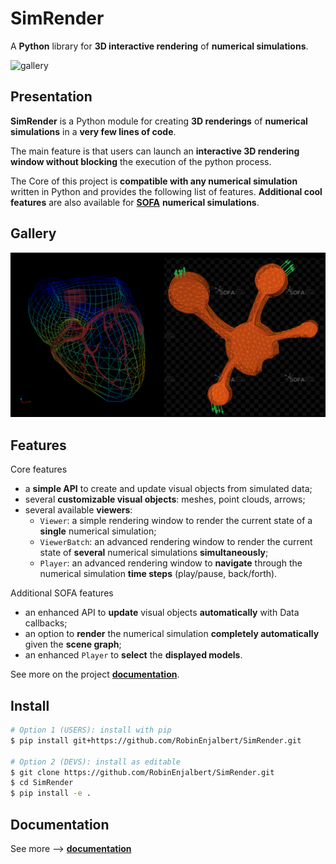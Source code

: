 # SimRender

A **Python** library for **3D interactive rendering** of **numerical simulations**.

![gallery](docs/src/_static/img/logo.gif)

## Presentation

**SimRender** is a Python module for creating **3D renderings** of **numerical simulations** in a **very few lines of 
code**.

The main feature is that users can launch an **interactive 3D rendering window without blocking** the execution of the 
python process.

The Core of this project is **compatible with any numerical simulation** written in Python and provides the 
following list of features.
**Additional cool features** are also available for [**SOFA**](https://www.sofa-framework.org/) **numerical 
simulations**.


## Gallery

![gallery](docs/src/_static/img/gallery.png)

## Features

Core features
* a **simple API** to create and update visual objects from simulated data;
* several **customizable visual objects**: meshes, point clouds, arrows;
* several available **viewers**:
  * `Viewer`: a simple rendering window to render the current state of a **single** numerical simulation;
  * `ViewerBatch`: an advanced rendering window to render the current state of **several** numerical simulations 
    **simultaneously**;
  * `Player`: an advanced rendering window to **navigate** through the numerical simulation **time steps** (play/pause, 
    back/forth).

Additional SOFA features
* an enhanced API to **update** visual objects **automatically** with Data callbacks;
* an option to **render** the numerical simulation **completely automatically** given the **scene graph**;
* an enhanced `Player` to **select** the **displayed models**.

See more on the project [**documentation**](https://mimesis-inria.github.io/SimRender/).


## Install

``` bash
# Option 1 (USERS): install with pip
$ pip install git+https://github.com/RobinEnjalbert/SimRender.git

# Option 2 (DEVS): install as editable
$ git clone https://github.com/RobinEnjalbert/SimRender.git
$ cd SimRender
$ pip install -e .
```


## Documentation

See more ⟶ [**documentation**](https://mimesis-inria.github.io/SimRender/)
